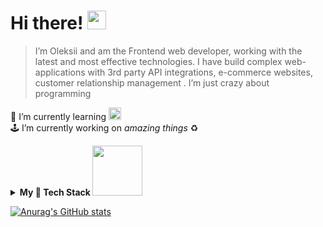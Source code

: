 
# Hi there!  <img src="https://raw.githubusercontent.com/MartinHeinz/MartinHeinz/master/wave.gif" width="30px"> 
  > I’m Oleksii and am the Frontend web developer, working with the latest and most effective technologies.  I have build complex web-applications with 3rd party API integrations, e-commerce websites, customer relationship management .  I’m just crazy about programming </br>


 🌱 I’m currently learning  <img src="https://web-creator.ru/uploads/Page/22/nodejs.svg"
     alt="Markdown Monster icon" width=20px
      /> </br>
  🕹 I’m currently working on _amazing things_ ♻️


<details>
    <summary><b>My 🦾 Tech Stack <img src="https://media2.giphy.com/media/hCfESQ8r1eBOg/giphy.gif?cid=ecf05e47r3coxrszkdm3l11rfqzir1rtp4pj5mvm8vlpnqdg&rid=giphy.gif&ct=g" width="80px">  </b>  </summary><br/>
    <img height=50 src="https://cdn.jsdelivr.net/gh/devicons/devicon/icons/html5/html5-original.svg" alt="icon-html5"/>
    <img height=50 src="https://cdn.jsdelivr.net/gh/devicons/devicon/icons/css3/css3-original.svg" alt="icon-css3"/>
   <img height=50 src="https://cdn.jsdelivr.net/gh/devicons/devicon/icons/sass/sass-original.svg" alt="icon-css3"/>
    <img height=50 src="https://cdn.jsdelivr.net/gh/devicons/devicon/icons/javascript/javascript-original.svg" alt="icon-javascript"/>
    <img height=50 src="https://cdn.jsdelivr.net/gh/devicons/devicon/icons/typescript/typescript-original.svg" alt="icon-typescript"/>
    <img height=50 src="https://cdn.jsdelivr.net/gh/devicons/devicon/icons/react/react-original.svg" alt="icon-react"/>
    <img height=50 src="https://cdn.jsdelivr.net/gh/devicons/devicon/icons/redux/redux-original.svg" alt="icon-redux"/>
    <img height=50 src="https://cdn.jsdelivr.net/gh/devicons/devicon/icons/nextjs/nextjs-original.svg" alt="nextjs-redux"/>
    <img height=50 src="https://cdn.jsdelivr.net/gh/devicons/devicon/icons/graphql/graphql-plain.svg" alt="graphql-redux"/>
    <img height=50 src="https://cdn.jsdelivr.net/gh/devicons/devicon/icons/nodejs/nodejs-original.svg" alt="nodejs-redux"/>
    <img height=50 src="https://cdn.jsdelivr.net/gh/devicons/devicon/icons/express/express-original.svg" alt="express-redux"/>
    <img height=50 src="https://cdn.jsdelivr.net/gh/devicons/devicon/icons/git/git-original.svg" alt="git-redux"/>
    <img height=50 src="https://cdn.jsdelivr.net/gh/devicons/devicon/icons/firebase/firebase-plain.svg" alt="firebase-redux"/>
  <img height=50 src="https://cdn.jsdelivr.net/gh/devicons/devicon/icons/mongodb/mongodb-original.svg" alt="firebase-redux"/>
</details>


  [![Anurag's GitHub stats](https://github-readme-stats.vercel.app/api?username=AlexeyGrk&hide_border=true&theme=vue&show_icons=true)](https://github.com/AlexeyGrk/AlexeyGrk)


<!--
**AlexeyGrk/AlexeyGrk** is a ✨ _special_ ✨ repository because its `README.md` (this file) appears on your GitHub profile.

Here are some ideas to get you started:

- 🔭 I’m currently working on ...
- 🌱 I’m currently learning ...
- 👯 I’m looking to collaborate on ...
- 🤔 I’m looking for help with ...
- 💬 Ask me about ...
- 📫 How to reach me: ...
- 😄 Pronouns: ...
- ⚡ Fun fact: ...

-->
